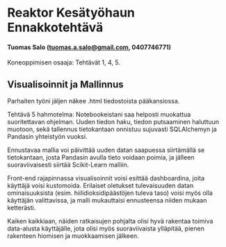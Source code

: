 # Reaktor Kesätyöhaun Ennakkotehtävä
#### Tuomas Salo (tuomas.a.salo@gmail.com, 0407746771)
Koneoppimisen osaaja: Tehtävät 1, 4, 5.
## Visualisoinnit ja Mallinnus
Parhaiten työni jäljen näkee .html tiedostoista pääkansiossa.

Tehtävä 5 hahmotelma:
Notebookeistani saa helposti muokattua suoritettavan ohjelman. Uuden tiedon haku, 
tiedon putsaaminen haluttuun muotoon, sekä tallennus tietokantaan onnistuu sujuvasti
SQLAlchemyn ja Pandasin yhteistyön vuoksi.  

Ennustavaa mallia voi päivittää uuden datan saapuessa siirtämällä se tietokantaan,
josta Pandasin avulla tieto voidaan poimia, ja jälleen suoraviivaisesti siirtää Scikit-Learn 
malliin.

Front-end rajapinnassa visualisoinnit voisi esittää dashboardina, joita käyttäjä voisi kustomoida.
Erilaiset oletukset tulevaisuuden datan ominaisuuksista (esim. hiilidioksidipäästöjen tuleva taso)
voisi myös olla käyttäjän valittavissa, ja malli mukauttaisi ennusteensa niiden mukaan ketterästi.

Kaiken kaikkiaan, näiden ratkaisujen pohjalta olisi hyvä rakentaa toimiva data-alusta käyttäjälle, jota 
olisi myös suoraviivaista ylläpitää, pienen rakenteen hiomisen ja muokkaamisen jälkeen.
